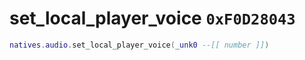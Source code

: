 # set_local_player_voice `0xF0D28043`

```lua
natives.audio.set_local_player_voice(_unk0 --[[ number ]])
```